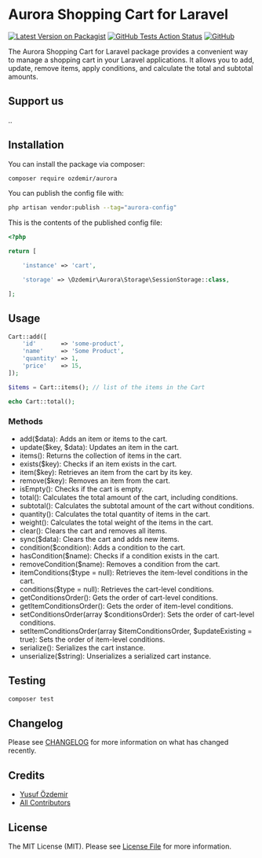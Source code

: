 # Aurora Shopping Cart for Laravel

[![Latest Version on Packagist](https://img.shields.io/packagist/v/ozdemir/aurora)](https://packagist.org/packages/ozdemir/aurora)
[![GitHub Tests Action Status](https://img.shields.io/github/actions/workflow/status/n1crack/aurora/run-tests.yml)](https://github.com/n1crack/aurora/actions)
[![GitHub](https://img.shields.io/github/license/n1crack/aurora)](https://github.com/n1crack/aurora/blob/main/LICENSE.md)

The Aurora Shopping Cart for Laravel package provides a convenient way to manage a shopping cart in your Laravel applications. It allows you to add, update, remove items, apply conditions, and calculate the total and subtotal amounts. 
## Support us

..

## Installation

You can install the package via composer:

```bash
composer require ozdemir/aurora
```

You can publish the config file with:

```bash
php artisan vendor:publish --tag="aurora-config"
```

This is the contents of the published config file:

```php
<?php

return [

    'instance' => 'cart',

    'storage' => \Ozdemir\Aurora\Storage\SessionStorage::class,

];
```

## Usage

```php
Cart::add([
    'id'       => 'some-product',
    'name'     => 'Some Product',
    'quantity' => 1,
    'price'    => 15,
]);

$items = Cart::items(); // list of the items in the Cart

echo Cart::total();
```

### Methods
- add($data): Adds an item or items to the cart.
- update($key, $data): Updates an item in the cart.
- items(): Returns the collection of items in the cart.
- exists($key): Checks if an item exists in the cart.
- item($key): Retrieves an item from the cart by its key.
- remove($key): Removes an item from the cart.
- isEmpty(): Checks if the cart is empty.
- total(): Calculates the total amount of the cart, including conditions.
- subtotal(): Calculates the subtotal amount of the cart without conditions.
- quantity(): Calculates the total quantity of items in the cart.
- weight(): Calculates the total weight of the items in the cart.
- clear(): Clears the cart and removes all items.
- sync($data): Clears the cart and adds new items.
- condition($condition): Adds a condition to the cart.
- hasCondition($name): Checks if a condition exists in the cart.
- removeCondition($name): Removes a condition from the cart.
- itemConditions($type = null): Retrieves the item-level conditions in the cart.
- conditions($type = null): Retrieves the cart-level conditions.
- getConditionsOrder(): Gets the order of cart-level conditions.
- getItemConditionsOrder(): Gets the order of item-level conditions.
- setConditionsOrder(array $conditionsOrder): Sets the order of cart-level conditions.
- setItemConditionsOrder(array $itemConditionsOrder, $updateExisting = true): Sets the order of item-level conditions.
- serialize(): Serializes the cart instance.
- unserialize($string): Unserializes a serialized cart instance.

## Testing

```bash
composer test
```

## Changelog

Please see [CHANGELOG](CHANGELOG.md) for more information on what has changed recently.

## Credits

- [Yusuf Özdemir](https://github.com/n1crack)
- [All Contributors](../../contributors)

## License

The MIT License (MIT). Please see [License File](LICENSE.md) for more information.
